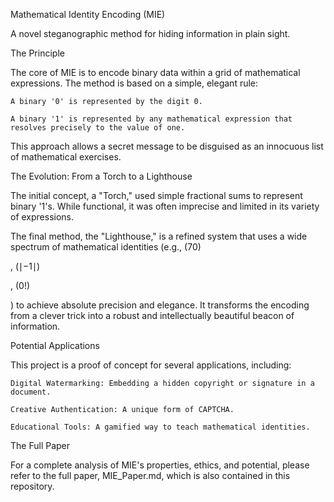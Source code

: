Mathematical Identity Encoding (MIE)

A novel steganographic method for hiding information in plain sight.

The Principle

The core of MIE is to encode binary data within a grid of mathematical expressions. The method is based on a simple, elegant rule:

    A binary '0' is represented by the digit 0.

    A binary '1' is represented by any mathematical expression that resolves precisely to the value of one.

This approach allows a secret message to be disguised as an innocuous list of mathematical exercises.

The Evolution: From a Torch to a Lighthouse

The initial concept, a "Torch," used simple fractional sums to represent binary '1's. While functional, it was often imprecise and limited in its variety of expressions.

The final method, the "Lighthouse," is a refined system that uses a wide spectrum of mathematical identities (e.g., 
(70)

,
(∣−1∣)

,
(0!)

 ) to achieve absolute precision and elegance. It transforms the encoding from a clever trick into a robust and intellectually beautiful beacon of information.

Potential Applications

This project is a proof of concept for several applications, including:

    Digital Watermarking: Embedding a hidden copyright or signature in a document.

    Creative Authentication: A unique form of CAPTCHA.

    Educational Tools: A gamified way to teach mathematical identities.

The Full Paper

For a complete analysis of MIE's properties, ethics, and potential, please refer to the full paper, MIE_Paper.md, which is also contained in this repository.
